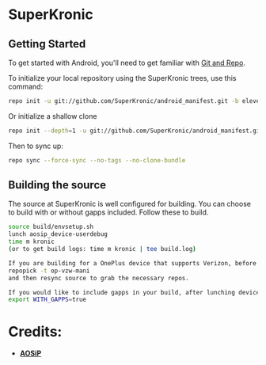 SuperKronic
===========

Getting Started
---------------

To get started with Android, you'll need to get
familiar with [Git and Repo](http://source.android.com/source/using-repo.html).

To initialize your local repository using the SuperKronic trees, use this command:

```bash
repo init -u git://github.com/SuperKronic/android_manifest.git -b eleven
```
Or initialize a shallow clone
```bash
repo init --depth=1 -u git://github.com/SuperKronic/android_manifest.git -b eleven
```
Then to sync up:
```bash
repo sync --force-sync --no-tags --no-clone-bundle
```

Building the source
---------------

The source at SuperKronic is well configured for building. You can choose to build with or without gapps included.
Follow these to build. 

```bash
source build/envsetup.sh
lunch aosip_device-userdebug
time m kronic
(or to get build logs: time m kronic | tee build.log)

If you are building for a OnePlus device that supports Verizon, before lunching device enter:
repopick -t op-vzw-mani
and then resync source to grab the necessary repos.

If you would like to include gapps in your build, after lunching device enter:
export WITH_GAPPS=true
```

 Credits:
 =======

 * [**AOSiP**](https://github.com/AOSiP)
